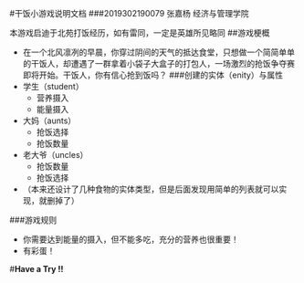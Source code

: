 #干饭小游戏说明文档
###2019302190079 张嘉杨 经济与管理学院

本游戏启迪于北苑打饭经历，如有雷同，一定是英雄所见略同
##游戏梗概
+ 在一个北风凛冽的早晨，你穿过阴间的天气的抵达食堂，只想做一个简简单单的干饭人，却遭遇了一群拿着小袋子大盒子的打包人，一场激烈的抢饭争夺赛即将开始。干饭人，你有信心抢到饭吗？
###创建的实体（enity）与属性 
+ 学生（student）
  - 营养摄入
  - 能量摄入
+ 大妈（aunts）
  - 抢饭选择
  - 抢饭数量  
+ 老大爷（uncles）
  - 抢饭数量
  - 抢饭选择
+ （本来还设计了几种食物的实体类型，但是后面发现用简单的列表就可以实现，就删掉了）  

###游戏规则
+ 你需要达到能量的摄入，但不能多吃，充分的营养也很重要！
+ 有彩蛋！

#__Have a Try !!__

